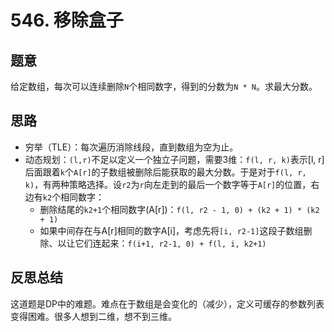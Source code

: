 # 546. 移除盒子

## 题意

给定数组，每次可以连续删除`N`个相同数字，得到的分数为`N * N`。求最大分数。

## 思路

- 穷举（TLE）：每次遍历消除线段，直到数组为空为止。
- 动态规划：`(l,r)`不足以定义一个独立子问题，需要3维：`f(l, r, k)`表示[l, r]后面跟着`k`个`A[r]`的子数组被删除后能获取的最大分数。于是对于`f(l, r, k)`，有两种策略选择。设`r2`为`r`向左走到的最后一个数字等于`A[r]`的位置，右边有`k2`个相同数字：
  - 删除结尾的`k2+1`个相同数字(A[r])：`f(l, r2 - 1, 0) + (k2 + 1) * (k2 + 1)`
  - 如果中间存在与A[r]相同的数字A[i]，考虑先将`[i, r2-1]`这段子数组删除、以让它们连起来：`f(i+1, r2-1, 0) + f(l, i, k2+1)`

## 反思总结

这道题是DP中的难题。难点在于数组是会变化的（减少），定义可缓存的参数列表变得困难。很多人想到二维，想不到三维。
